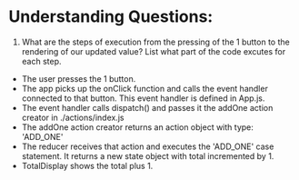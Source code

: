# Understanding Questions:
1. What are the steps of execution from the pressing of the 1 button to the rendering of our updated value? List what part of the code excutes for each step.
* The user presses the 1 button.
* The app picks up the onClick function and calls the event handler connected to that button. This event handler is defined in App.js.
* The event handler calls dispatch() and passes it the addOne action creator in ./actions/index.js
* The addOne action creator returns an action object with type: 'ADD_ONE'
* The reducer receives that action and executes the 'ADD_ONE' case statement. It returns a new state object with total incremented by 1.
* TotalDisplay shows the total plus 1.
